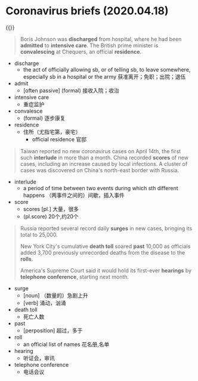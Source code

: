 # Coronavirus briefs (2020.04.18)


{{<music url="/economist/20200418/002 The world this week - Politics this week/6.mp3">}}

> Boris Johnson was **discharged** from hospital, where he had been **admitted** to **intensive care**. The British prime minister is **convalescing** at Chequers, an official **residence**.

- discharge
  - the act of officially allowing sb, or of telling sb, to leave somewhere, especially sb in a hospital or the army 获准离开；免职；出院；退伍
- admit
  - [often passive] (formal) 接收入院；收治
- intensive care
  - 重症监护
- convalesce
  - (formal) 逐步康复
- residence
  - 住所（尤指宅第，豪宅）
    - official residence 官邸

> Taiwan reported no new coronavirus cases on April 14th, the first such **interlude** in more than a month. China recorded **scores** of new cases, including an increase caused by local infections. A cluster of cases was discovered on China's north-east border with Russia.

- interlude
  - a period of time between two events during which sth different happens （两事件之间的）间歇，插入事件
- score
  - scores [pl.] 大量，很多
  - (pl.score) 20个,约20个

> Russia reported several record daily **surges** in new cases, bringing its total to 25,000.
> 
> New York City's cumulative **death toll** soared **past** 10,000 as officials added 3,700 previously unrecorded deaths from the disease to the **rolls**.
> 
> America's Supreme Court said it would hold its first-ever **hearings** by **telephone conference**, starting next month.

- surge
  - [noun] （数量的）急剧上升
  - [verb] 涌动，汹涌
- death toll
  - 死亡人数
- past
  - [perposition] 超过，多于
- roll
  - an official list of names 花名册,名单
- hearing
  - 听证会，审讯
- telephone conference
  - 电话会议
